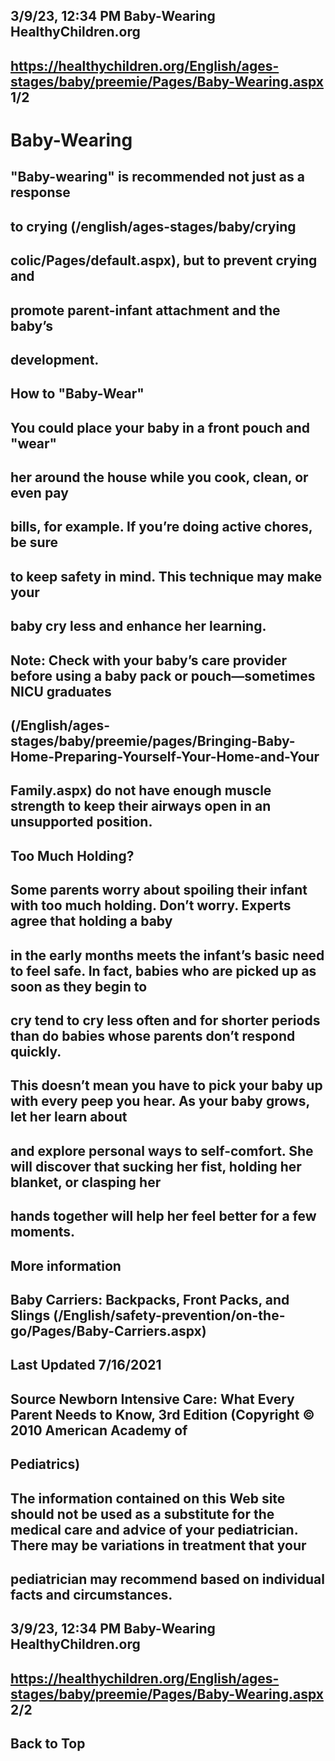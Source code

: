 ## 3/9/23, 12:34 PM Baby-Wearing HealthyChildren.org 

## https://healthychildren.org/English/ages-stages/baby/preemie/Pages/Baby-Wearing.aspx 1/2 

# Baby-Wearing 

## "Baby-wearing" is recommended not just as a response 

## to crying (/english/ages-stages/baby/crying

## colic/Pages/default.aspx), but to prevent crying and 

## promote parent-infant attachment and the baby’s 

## development. 

## How to "Baby-Wear" 

## You could place your baby in a front pouch and "wear" 

## her around the house while you cook, clean, or even pay 

## bills, for example. If you’re doing active chores, be sure 

## to keep safety in mind. This technique may make your 

## baby cry less and enhance her learning. 

## Note: Check with your baby’s care provider before using a baby pack or pouch—sometimes NICU graduates 

## (/English/ages-stages/baby/preemie/pages/Bringing-Baby-Home-Preparing-Yourself-Your-Home-and-Your

## Family.aspx) do not have enough muscle strength to keep their airways open in an unsupported position. 

## Too Much Holding? 

## Some parents worry about spoiling their infant with too much holding. Don’t worry. Experts agree that holding a baby 

## in the early months meets the infant’s basic need to feel safe. In fact, babies who are picked up as soon as they begin to 

## cry tend to cry less often and for shorter periods than do babies whose parents don’t respond quickly. 

## This doesn’t mean you have to pick your baby up with every peep you hear. As your baby grows, let her learn about 

## and explore personal ways to self-comfort. She will discover that sucking her fist, holding her blanket, or clasping her 

## hands together will help her feel better for a few moments. 

## More information 

## Baby Carriers: Backpacks, Front Packs, and Slings (/English/safety-prevention/on-the-go/Pages/Baby-Carriers.aspx) 

## Last Updated 7/16/2021 

## Source Newborn Intensive Care: What Every Parent Needs to Know, 3rd Edition (Copyright © 2010 American Academy of 

## Pediatrics) 

## The information contained on this Web site should not be used as a substitute for the medical care and advice of your pediatrician. There may be variations in treatment that your 

## pediatrician may recommend based on individual facts and circumstances. 


## 3/9/23, 12:34 PM Baby-Wearing HealthyChildren.org 

## https://healthychildren.org/English/ages-stages/baby/preemie/Pages/Baby-Wearing.aspx 2/2 

## Back to Top 


